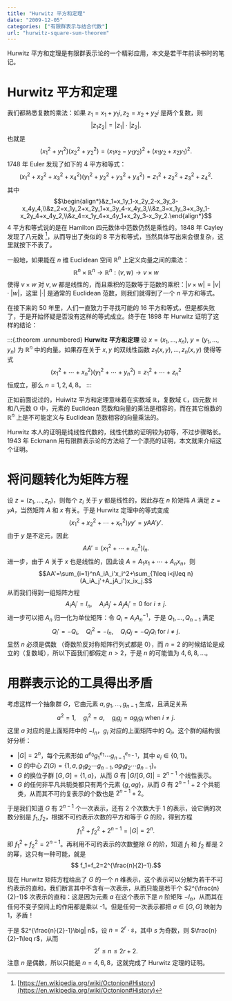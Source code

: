 ```yaml
---
title: "Hurwitz 平方和定理"
date: "2009-12-05"
categories: ["有限群表示与结合代数"]
url: "hurwitz-square-sum-theorem"
---
```


Hurwitz 平方和定理是有限群表示论的一个精彩应用，本文是若干年前读书时的笔记。

<!-- more -->

# Hurwitz 平方和定理

我们都熟悉复数的乘法：如果 $z_1=x_1+y_1i,\,z_2=x_2+y_2i$ 是两个复数，则
$$|z_1z_2|=|z_1|\cdot|z_2|.$$
也就是
$$(x_1^2+y_1^2)(x_2^2+y_2^2)=(x_1x_2-y_1y_2)^2+(x_1y_2+x_2y_1)^2.$$
1748 年 Euler 发现了如下的 4 平方和等式：
$$(x_1^2+x_2^2+x_3^2+x_4^2)(y_1^2+y_2^2+y_3^2+y_4^2)=z_1^2+z_2^2+z_3^2+z_4^2.$$
其中
$$\begin{align*}&z_1=x_1y_1-x_2y_2-x_3y_3-x_4y_4,\\&z_2=x_1y_2+x_2y_1+x_3y_4-x_4y_3,\\&z_3=x_1y_3+x_3y_1-x_2y_4+x_4y_2,\\&z_4=x_1y_4+x_4y_1+x_2y_3-x_3y_2.\end{align*}$$
4 平方和等式说的是在 Hamilton 四元数体中范数仍然是乘性的。1848 年 Cayley 发现了八元数 [^1]，从而导出了类似的 8 平方和等式，当然具体写出来会很复杂，这里就按下不表了。

一般地，如果能在 $n$ 维 Euclidean 空间 $\mathbb{R}^n$ 上定义向量之间的乘法：
$$\mathbb{R}^n\times\mathbb{R}^n\rightarrow\mathbb{R}^n:(v,w)\rightarrow v\times w$$
使得 $v\times w$ 对 $v,w$ 都是线性的，而且乘积的范数等于范数的乘积：$|v\times w|=|v|\cdot |w|$，这里 $|\cdot|$ 是通常的 Euclidean 范数，则我们就得到了一个 $n$ 平方和等式。

在接下来的 50 年里，人们一直致力于寻找可能的 16 平方和等式，但是都失败了，于是开始怀疑是否没有这样的等式成立。终于在 1898 年 Hurwitz 证明了这样的结论：

:::{.theorem .unnumbered}
**Hurwitz 平方和定理** 设 $x=(x_1,\ldots,x_n)$, $y=(y_1,\dots,y_n)$ 为 $\mathbb{R}^n$ 中的向量。如果存在关于 $x,y$ 的双线性函数 $z_1(x,y),\ldots,z_n(x,y)$ 使得等式
$$(x_1^2+\cdots+x_n^2)(y_1^2+\cdots+y_n^2)=z_1^2+\cdots+z_n^2$$
恒成立，那么 $n=1,2,4,8$。
:::

正如前面说过的，Huiwitz 平方和定理意味着在实数域 $\mathbb{R}$，复数域 $\mathbb{C}$，四元数 $\mathbb{H}$ 和八元数 $\mathbb{O}$ 中，元素的 Euclidean 范数和向量的乘法是相容的，而在其它维数的 $\mathbb{R}^n$ 上是不可能定义与 Euclidean 范数相容的向量乘法的。

Hurwitz 本人的证明是纯线性代数的，线性代数的证明较为初等，不过步骤略长。1943 年 Eckmann 用有限群表示论的方法给了一个漂亮的证明，本文就来介绍这个证明。

# 将问题转化为矩阵方程

设 $z=(z_1,\ldots,z_n)$，则每个 $z_i$ 关于 $y$ 都是线性的，因此存在 $n$ 阶矩阵 $A$ 满足 $z=yA$，当然矩阵 $A$ 和 $x$ 有关。于是 Hurwitz 定理中的等式变成
$$(x_1^2+x_2^2+\cdots+x_n^2)yy'=yAA'y'.$$
由于 $y$ 是不定元，因此
$$AA'=(x_1^2+\cdots+x_n^2)I_n.$$
进一步，由于 $A$ 关于 $x$ 也是线性的，因此设 $A=A_1x_1+\cdots+A_nx_n$，则
$$AA'=\sum_{i=1}^nA_iA_i'x_i^2+\sum_{1\leq i<j\leq n}(A_iA_j'+A_jA_i')x_ix_j.$$
从而我们得到一组矩阵方程
$$A_iA_i'=I_n,\quad A_iA_j'+A_jA_i'=0\text{ for } i\ne j.$$
进一步可以把 $A_n$ 归一化为单位矩阵：令 $Q_i=A_iA_n^{-1}$，于是 $Q_1,\ldots,Q_{n-1}$ 满足
$$Q_i'=-Q_i,\quad Q_i^2=-I_n,\quad Q_iQ_j=-Q_jQ_i\text{ for } i\ne j.$$
显然 $n$ 必须是偶数 （奇数阶反对称矩阵行列式都是 0），而 $n=2$ 的时候结论是成立的（复数域），所以下面我们都假定 $n>2$，于是 $n$ 的可能值为 $4,6,8,\ldots$。

# 用群表示论的工具得出矛盾

考虑这样一个抽象群 $G$，它由元素 $a,g_1,\ldots,g_{n-1}$ 生成，且满足关系
$$ a^2=1,\quad g_i^2=a,\quad g_ig_j=ag_jg_i\ \text{when}\ i\ne j.$$
这里 $a$ 对应的是上面矩阵中的 $-I_n$，$g_i$ 对应的上面矩阵中的 $Q_i$。这个群的结构很好分析：

+ $|G|=2^n$，每个元素形如 $a^{e_0}g_1^{e_1}\cdots g_{n-1}^{e_{n-1}}$，其中 $e_i\in\{0,1\}$。
+ $G$ 的中心 $Z(G)=\{1,a,g_1g_2\cdots g_{n-1},ag_1g_2\cdots g_{n-1}\}$。
+ $G$ 的换位子群 $[G,G]=\{1,a\}$，从而 $G$ 有 $|G/[G,G]|=2^{n-1}$ 个线性表示。
+ $G$ 的任何非平凡共轭类都只有两个元素 $\{g,ag\}$，从而 $G$ 有 $2^{n-1}+2$ 个共轭类，从而其不可约复表示的个数也是 $2^{n-1}+2$。

于是我们知道 $G$ 有 $2^{n-1}$ 个一次表示，还有 2 个次数大于 1 的表示，设它俩的次数分别是 $f_1,f_2$，根据不可约表示次数的平方和等于 $G$ 的阶，得到方程
$$f_1^2+f_2^2 + 2^{n-1}=|G|=2^n.$$
即 $f_1^2+f_2^2=2^{n-1}$。再利用不可约表示的次数整除 $G$ 的阶，知道 $f_1$ 和 $f_2$ 都是 2 的幂，这只有一种可能，就是
$$ f_1=f_2=2^{\frac{n}{2}-1}.$$

现在 Hurwitz 矩阵方程给出了 $G$ 的一个 $n$ 维表示，这个表示可以分解为若干不可约表示的直和，我们断言其中不含有一次表示，从而只能是若干个 $2^{\frac{n}{2}-1}$ 次表示的直和：这是因为元素 $a$ 在这个表示下是 $n$ 阶矩阵 $-I_n$，从而其在任何不变子空间上的作用都是乘以 -1。但是任何一次表示都把 $a\in [G,G]$ 映射为 1，矛盾！

于是 $2^{\frac{n}{2}-1}\big| n$，设 $n=2^r\cdot s$，其中 $s$ 为奇数，则 $\frac{n}{2}-1\leq r$，从而
$$ 2^r\leq n\leq 2r+2.$$
注意 $n$ 是偶数，所以只能是 $n=4,6,8$，这就完成了 Hurwitz 定理的证明。

[^1]: [https://en.wikipedia.org/wiki/Octonion#History](https://en.wikipedia.org/wiki/Octonion#History)